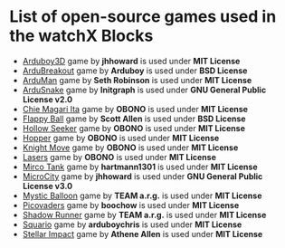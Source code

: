 # **List of open-source games used in the watchX Blocks**

* [Arduboy3D][1] game by **jhhoward** is used under **MIT License**
* [ArduBreakout][2] game by **Arduboy** is used under **BSD License**
* [ArduMan][3] game by **Seth Robinson** is used under **MIT License**
* [ArduSnake][4] game by **Initgraph** is used under **GNU General Public License v2.0**
* [Chie Magari Ita][5] game by **OBONO** is used under **MIT License**
* [Flappy Ball][4] game by **Scott Allen** is used under **BSD License**
* [Hollow Seeker][5] game by **OBONO** is used under **MIT License**
* [Hopper][5] game by **OBONO** is used under **MIT License**
* [Knight Move][5] game by **OBONO** is used under **MIT License**
* [Lasers][5] game by **OBONO** is used under **MIT License**
* [Mirco Tank][7] game by **hartmann1301** is used under **MIT License**
* [MicroCity][8] game by **jhhoward** is used under **GNU General Public License v3.0**
* [Mystic Balloon][9] game by **TEAM a.r.g.** is used under **MIT License**
* [Picovaders][10] game by **boochow** is used under **MIT License**
* [Shadow Runner][11] game by **TEAM a.r.g.** is used under **MIT License**
* [Squario][12] game by **arduboychris** is used under **MIT License**
* [Stellar Impact][12] game by  **Athene Allen** is used under **MIT License**

[1]: https://github.com/argeX-official/Game-Arduboy3D
[2]: https://github.com/argeX-official/Game-ArduBreakout
[3]: https://github.com/argeX-official/Game-ArduMan
[4]: https://github.com/argeX-official/Game-ArduSnake
[5]: https://github.com/argeX-official/Game-ArduboyWorks
[6]: https://github.com/argeX-official/Game-Flappy_Ball
[7]: https://github.com/argeX-official/Game-Mirco_Tank
[8]: https://github.com/argeX-official/Game-MicroCity
[9]: https://github.com/argeX-official/Game-Mystic_Balloon
[10]: https://github.com/argeX-official/Game-Picovaders
[11]: https://github.com/argeX-official/Game-Shadow_Runner
[12]: https://github.com/argeX-official/Game-Squario
[13]: https://github.com/argeX-official/Game-Stellar_Impact
